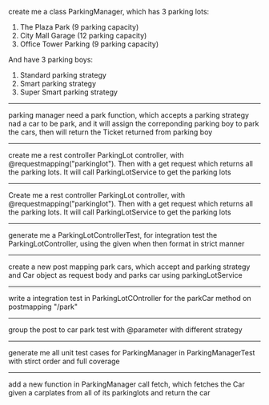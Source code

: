 create me a class ParkingManager, which has 3 parking lots: 
1. The Plaza Park (9 parking capacity) 
2. City Mall Garage (12 parking capacity)
3. Office Tower Parking (9 parking capacity)  

And have 3 parking boys:
1. Standard parking strategy
2. Smart parking strategy
3. Super Smart parking strategy
--------------------------------------------------------
parking manager need a park function, which accepts a parking strategy nad a car to be park, and it will assign the correponding parking boy to park the cars, then will return the Ticket returned from parking boy

--------------------------------------------------------

create me a rest controller ParkingLot controller, with @requestmapping("parkinglot"). Then with a get request which returns all the parking lots. It will call ParkingLotService to get the parking lots

--------------------------------------------------------

Create me a rest controller ParkingLot controller, with @requestmapping("parkinglot"). Then with a get request which returns all the parking lots. It will call ParkingLotService to get the parking lots

-----------------------------------------------------

generate me a ParkingLotControllerTest, for integration test the ParkingLotController, using the given when then format in strict manner

-----------------------------------------------------

create a new post mapping park cars, which accept and parking strategy and Car object as request body and parks car using parkingLotService

-----------------------------------------------------

write a integration test in ParkingLotCOntroller for the parkCar method on postmapping "/park"

-----------------------------------------------------

group the post to car park test with @parameter with different strategy

-----------------------------------------------------

generate me all unit test cases for ParkingManager in ParkingManagerTest with stirct order and full coverage

-----------------------------------------------------

add a new function in ParkingManager call fetch, which fetches the Car given a carplates from all of its parkinglots and return the car